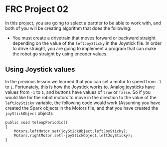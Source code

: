 # FRC Project 02 #
In this project, you are going to select a partner to be able to work with, and both of you will be creating algorithm that does the following:
* You must create a drivetrain that moves forward or backward straight depending on the value of the ```leftJoySticky``` in the Joystick file. In order to drive straight, you are going to implement a program that can make the robot go straight by using encoder values. 

## Using Joystick values ##
In the previous lesson we learned that you can set a motor to speed from ```-1``` to ```1```. Fortunately, this is how the Joystick works to. Analog joysticks have values from ```-1``` to ```1```, and buttons have values of ```true``` or ```false```. So if you would like for the robot motors to move in the direction to the value of the ```leftJoySticky``` variable, the following code would work (Assuming you have created the Spark objects in the Motors file, and that you have created the ```joyStickObject``` object):
```
public void teleopPeriodic() 
{
	Motors.leftMotor.set(joyStickObject.leftJoySticky);
	Motors.rightMotor.set(-joyStickObject.leftJoySticky);
}
```

